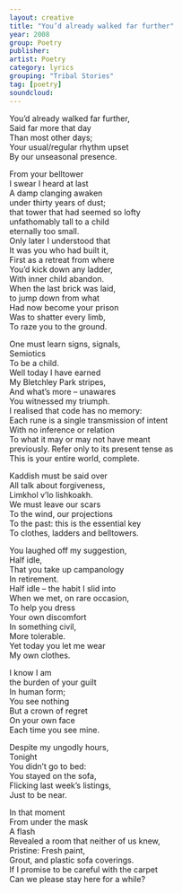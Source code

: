```yaml
---
layout: creative
title: "You’d already walked far further"
year: 2008
group: Poetry
publisher: 
artist: Poetry
category: lyrics
grouping: "Tribal Stories"
tag: [poetry]
soundcloud: 
---
```


You’d already walked far further,  
Said far more that day  
Than most other days;  
Your usual/regular rhythm upset  
By our unseasonal presence.  
  
From your belltower   
I swear I heard at last  
A damp clanging awaken  
under thirty years of dust;  
that tower that had seemed so lofty  
unfathomably tall to a child  
eternally too small.  
Only later I understood that  
It was you who had built it,  
First as a retreat from where  
You’d kick down any ladder,  
With inner child abandon.  
When the last brick was laid,  
to jump down from what   
Had now become your prison  
Was to shatter every limb,  
To raze you to the ground.  
  
One must learn signs, signals,  
Semiotics  
To be a child.  
Well today I have earned  
My Bletchley Park stripes,   
And what’s more – unawares  
You witnessed my triumph.  
I realised that code has no memory:  
Each rune is a single transmission of intent  
With no inference or relation  
To what it may or may not have meant  
previously. Refer only to its present tense as  
This is your entire world, complete.  
  
Kaddish must be said over  
All talk about forgiveness,  
Limkhol v’lo lishkoakh.  
We must leave our scars  
To the wind, our projections  
To the past: this is the essential key  
To clothes, ladders and belltowers.  
  
You laughed off my suggestion,  
Half idle,   
That you take up campanology  
In retirement.  
Half idle – the habit I slid into  
When we met, on rare occasion,  
To help you dress  
Your own discomfort  
In something civil,  
More tolerable.   
Yet today you let me wear  
My own clothes.  
  
I know I am  
the burden of your guilt  
In human form;  
You see nothing   
But a crown of regret  
On your own face  
Each time you see mine.  
  
Despite my ungodly hours,  
Tonight   
You didn’t go to bed:  
You stayed on the sofa,  
Flicking last week’s listings,  
Just to be near.  
  
In that moment  
From under the mask  
A flash  
Revealed a room that neither of us knew,  
Pristine: Fresh paint,   
Grout, and plastic sofa coverings.  
If I promise to be careful with the carpet  
Can we please stay here for a while?
